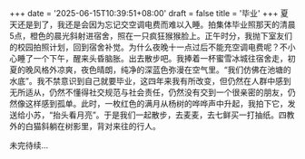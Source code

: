 +++
date = '2025-06-15T10:39:51+08:00'
draft = false
title = '毕业'
+++
夏天还是到了，我还是会因为忘记交空调电费而难以入睡。拍集体毕业照那天的清晨5点，橙色的晨光斜射进宿舍，照在一只疯狂猴猴脸上。正午时分，我抛下室友们的校园拍照计划，回到宿舍补觉。为什么夜晚十一点过后不能充空调电费呢？不小心睡了一个下午，醒来头昏脑胀。出去散步吧。我捧着一杯蜜雪冰城往宿舍走，初夏的晚风格外凉爽，夜色晴朗，纯净的深蓝色弥漫在空气里。“我们仿佛在池塘的水底”。我不禁意识到自己就要毕业，这四年来我有所改变，但仍然在人群中感到无所适从，仍然不懂得社交规范与社会责任，仍然没有交到一个很亲密的朋友，仍然像这样感到孤单。此时，一枚红色的满月从杨树的哗哗声中升起，我拍下它，发送给小苏，“抬头看月亮”。于是我们一起散步，去麦麦，去七鲜买一打抽纸。四教外的白猫斜躺在树影里，背对来往的行人。


未完待续...
